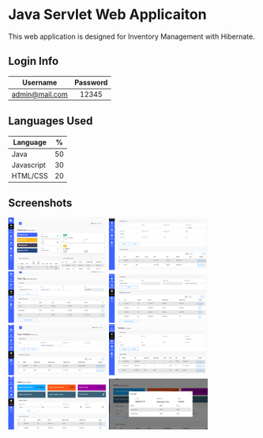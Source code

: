 # Java Servlet Web Applicaiton

 This web application is designed for Inventory Management with Hibernate.

## Login Info

| Username | Password |
| ------------- |:-------------:|
| admin@mail.com | 12345 |

## Languages Used

| Language | % |
| ------------- |:-------------:|
| Java | 50 |
| Javascript | 30 |
| HTML/CSS | 20 |

## Screenshots
<p>
<a href="https://github.com/oguzkaansari/Inventory_Management_App/blob/main/screenshots/dashboard.PNG" target="_blank">
<img src="https://github.com/oguzkaansari/Inventory_Management_App/blob/main/screenshots/dashboard.PNG" width="200" style="max-width:100%;"></a>

<a href="https://github.com/oguzkaansari/Inventory_Management_App/blob/main/screenshots/customers.PNG" target="_blank">
<img src="https://github.com/oguzkaansari/Inventory_Management_App/blob/main/screenshots/customers.PNG" width="200" style="max-width:100%;"></a>

<a href="https://github.com/oguzkaansari/Inventory_Management_App/blob/main/screenshots/order.PNG" target="_blank">
<img src="https://github.com/oguzkaansari/Inventory_Management_App/blob/main/screenshots/order.PNG" width="200" style="max-width:100%;"></a>

<a href="https://github.com/oguzkaansari/Inventory_Management_App/blob/main/screenshots/payin.PNG" target="_blank">
<img src="https://github.com/oguzkaansari/Inventory_Management_App/blob/main/screenshots/payin.PNG" width="200" style="max-width:100%;"></a>

<a href="https://github.com/oguzkaansari/Inventory_Management_App/blob/main/screenshots/payout.PNG" target="_blank">
<img src="https://github.com/oguzkaansari/Inventory_Management_App/blob/main/screenshots/payout.PNG" width="200" style="max-width:100%;"></a>

<a href="https://github.com/oguzkaansari/Inventory_Management_App/blob/main/screenshots/products.PNG" target="_blank">
<img src="https://github.com/oguzkaansari/Inventory_Management_App/blob/main/screenshots/products.PNG" width="200" style="max-width:100%;"></a>

<a href="https://github.com/oguzkaansari/Inventory_Management_App/blob/main/screenshots/checkout.PNG" target="_blank">
<img src="https://github.com/oguzkaansari/Inventory_Management_App/blob/main/screenshots/checkout.PNG" width="200" style="max-width:100%;"></a>

<a href="https://github.com/oguzkaansari/Inventory_Management_App/blob/main/screenshots/checkout_detail.PNG" target="_blank">
<img src="https://github.com/oguzkaansari/Inventory_Management_App/blob/main/screenshots/checkout_detail.PNG" width="200" style="max-width:100%;"></a>
</p>

